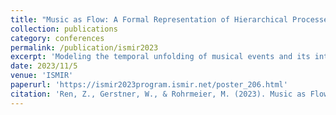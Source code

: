 ```yaml
---
title: "Music as Flow: A Formal Representation of Hierarchical Processes in Music"
collection: publications
category: conferences
permalink: /publication/ismir2023
excerpt: 'Modeling the temporal unfolding of musical events and its interpretation in terms of hierarchical relations is a common theme in music theory, cognition, and composition. To faithfully encode such relations, we need an elegant way to represent both the semantics of prolongation, where a single event is elaborated into multiple events, and process, where the connection from one event to another is elaborated into multiple connections. In existing works, trees are used to capture the former and graphs for the latter. Each such model has the potential to either encode relations between events (eg, an event being a repetition of another), or relations between processes (eg, two consecutive steps making up a larger skip), but not both together explicitly. To model meaningful relations between musical events and processes and combine the semantic expressiveness of trees and graphs, we propose a structured representation using algebraic datatype (ADT) with dependent type. We demonstrate its applications towards encoding functional interpretations of harmonic progressions, and large scale organizations of key regions. This paper offers two contributions. First, we provide a novel unifying hierarchical framework for musical processes and events. Second, we provide a structured data type encoding such interpretations, which could facilitate computational approaches in music theory and generation.'
date: 2023/11/5
venue: 'ISMIR'
paperurl: 'https://ismir2023program.ismir.net/poster_206.html'
citation: 'Ren, Z., Gerstner, W., & Rohrmeier, M. (2023). Music as Flow: A Formal Representation of Hierarchical Processes in Music. In ISMIR (pp. 627-633).'
---
```



